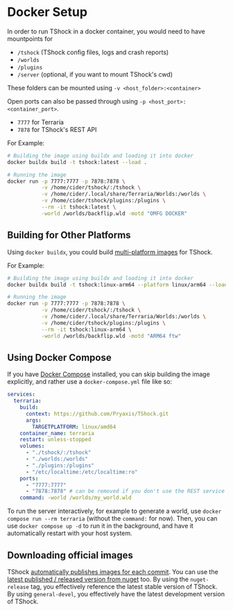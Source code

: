 # Docker Setup

In order to run TShock in a docker container, you would need to have mountpoints for
 - `/tshock` (TShock config files, logs and crash reports)
 - `/worlds`
 - `/plugins`
 - `/server` (optional, if you want to mount TShock's cwd)

These folders can be mounted using `-v <host_folder>:<container>`

Open ports can also be passed through using `-p <host_port>:<container_port>`.
 - `7777` for Terraria
 - `7878` for TShock's REST API

For Example:
```bash
# Building the image using buildx and loading it into docker
docker buildx build -t tshock:latest --load .

# Running the image
docker run -p 7777:7777 -p 7878:7878 \
           -v /home/cider/tshock/:/tshock \
           -v /home/cider/.local/share/Terraria/Worlds:/worlds \
           -v /home/cider/tshock/plugins:/plugins \
           --rm -it tshock:latest \
           -world /worlds/backflip.wld -motd "OMFG DOCKER"
```

## Building for Other Platforms

Using `docker buildx`, you could build [multi-platform images](https://docs.docker.com/build/building/multi-platform/) for TShock.

For Example:
```bash
# Building the image using buildx and loading it into docker
docker buildx build -t tshock:linux-arm64 --platform linux/arm64 --load .

# Running the image
docker run -p 7777:7777 -p 7878:7878 \
           -v /home/cider/tshock/:/tshock \
           -v /home/cider/.local/share/Terraria/Worlds:/worlds \
           -v /home/cider/tshock/plugins:/plugins \
           --rm -it tshock:linux-arm64 \
           -world /worlds/backflip.wld -motd "ARM64 ftw"
```

## Using Docker Compose

If you have [Docker Compose](https://docs.docker.com/compose/) installed, you can skip building the image explicitly, and rather use a `docker-compose.yml` file like so:
```yml
services:
  terraria:
    build:
      context: https://github.com/Pryaxis/TShock.git
      args:
        TARGETPLATFORM: linux/amd64
    container_name: terraria
    restart: unless-stopped
    volumes:
      - "./tshock/:/tshock"
      - "./worlds:/worlds"
      - "./plugins:/plugins"
      - "/etc/localtime:/etc/localtime:ro"
    ports:
      - "7777:7777"
      - "7878:7878" # can be removed if you don't use the REST service
    command: -world /worlds/my_world.wld
```
To run the server interactively, for example to generate a world, use `docker compose run --rm terraria` (without the `command:` for now).
Then, you can use `docker compose up -d` to run it in the background, and have it automatically restart with your host system.

## Downloading official images

TShock [automatically publishes images for each commit](https://github.com/Pryaxis/TShock/pkgs/container/tshock). You can use the [latest published / released version from nuget](https://github.com/Pryaxis/TShock/pkgs/container/tshock/411853684?tag=nuget-release) too. By using the `nuget-release` tag, you effectively reference the latest stable version of TShock. By using `general-devel`, you effectively have the latest development version of TShock.